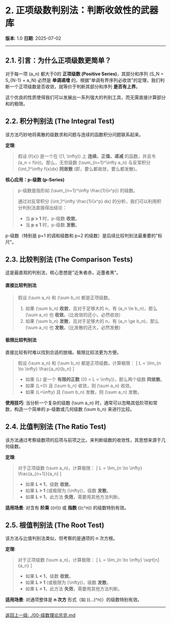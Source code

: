 # 2. 正项级数判别法：判断收敛性的武器库

**版本**: 1.0
**日期**: 2025-07-02

---

## 2.1. 引言：为什么正项级数更简单？

对于每一项 \(a_n\) 都大于0的 **正项级数 (Positive Series)**，其部分和序列 \(S_N = S_{N-1} + a_N\) 必然是 **单调递增** 的。根据"单调有界序列必收敛"的定理，我们判断一个正项级数是否收敛，就等价于判断其部分和序列 **是否有上界**。

这个优良的性质使得我们可以发展出一系列强大的判别工具，而无需直接计算部分和的极限。

## 2.2. 积分判别法 (The Integral Test)

该方法巧妙地将离散的级数求和问题与连续的函数积分问题联系起来。

**定理**:
> 假设 \(f(x)\) 是一个在 \([1, \infty)\) 上 **连续、正值、递减** 的函数，并且令 \(a_n = f(n)\)。那么，无穷级数 \(\sum_{n=1}^\infty a_n\) 与反常积分 \(\int_1^\infty f(x)dx\) **同敛散** (即，要么都收敛，要么都发散)。

**核心应用：p-级数 (p-Series)**
> p-级数是指形如 \(\sum_{n=1}^\infty \frac{1}{n^p}\) 的级数。
>
> 通过对反常积分 \(\int_1^\infty \frac{1}{x^p} dx\) 的分析，我们可以利用积分判别法直接得出结论：
> *   当 **p > 1** 时，p-级数 **收敛**。
> *   当 **p ≤ 1** 时，p-级数 **发散**。

p-级数（特别是 p=1 的调和级数和 p=2 的级数）是后续比较判别法最重要的"标尺"。

## 2.3. 比较判别法 (The Comparison Tests)

这是最直观的判别法，核心思想是"近朱者赤，近墨者黑"。

#### 直接比较判别法
> 假设 \(\sum a_n\) 和 \(\sum b_n\) 都是正项级数。
> 1.  如果 \(\sum b_n\) **收敛**，且对于足够大的 n，有 \(a_n \le b_n\)，那么 \(\sum a_n\) 也 **收敛**。(比收敛的还小，必然收敛)
> 2.  如果 \(\sum b_n\) **发散**，且对于足够大的 n，有 \(a_n \ge b_n\)，那么 \(\sum a_n\) 也 **发散**。(比发散的还大，必然发散)

#### 极限比较判别法
直接比较有时难以找到合适的放缩。极限比较法更为方便。
> 假设 \(\sum a_n\) 和 \(\sum b_n\) 都是正项级数。计算极限：
> \[ L = \lim_{n \to \infty} \frac{a_n}{b_n} \]
> *   如果 \(L\) 是一个 **有限的正数** (\(0 < L < \infty\))，那么两个级数 **同敛散**。
> *   如果 \(L=0\) 且 \(\sum b_n\) 收敛，则 \(\sum a_n\) 收敛。
> *   如果 \(L=\infty\) 且 \(\sum b_n\) 发散，则 \(\sum a_n\) 发散。

**使用技巧**: 当分析一个复杂的级数 \(\sum a_n\) 时，通常可以忽略其低阶项和常数，构造一个简单的 p-级数或几何级数 \(\sum b_n\) 来进行比较。

## 2.4. 比值判别法 (The Ratio Test)

该方法通过考察级数项的后项与前项之比，来判断级数的收敛性，其思想来源于几何级数。

**定理**:
> 对于正项级数 \(\sum a_n\)，计算极限：
> \[ L = \lim_{n \to \infty} \frac{a_{n+1}}{a_n} \]
> *   如果 **L < 1**，级数 **收敛**。
> *   如果 **L > 1** (或极限为 \(\infty\))，级数 **发散**。
> *   如果 **L = 1**，此方法 **失效**，需要用其他方法判断。

**适用场景**: 对含有 **阶乘** (\(n!\)) 或 **指数** (\(c^n\)) 的级数特别有效。

## 2.5. 根值判别法 (The Root Test)

该方法与比值判别法类似，但考察的是通项的 n 次方根。

**定理**:
> 对于正项级数 \(\sum a_n\)，计算极限：
> \[ L = \lim_{n \to \infty} \sqrt[n]{a_n} \]
> *   如果 **L < 1**，级数 **收敛**。
> *   如果 **L > 1** (或极限为 \(\infty\))，级数 **发散**。
> *   如果 **L = 1**，此方法 **失效**，需要用其他方法判断。

**适用场景**: 对通项整体是 **n 次方** 形式（如 \((...)^n\)）的级数特别有效。

---
[返回上一级: ./00-级数理论总览.md](./00-级数理论总览.md)